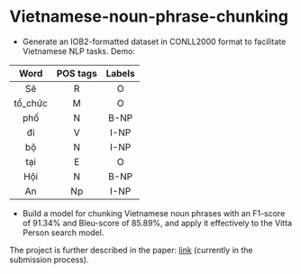 # Vietnamese-noun-phrase-chunking
* Generate an IOB2-formatted dataset in CONLL2000 format to facilitate Vietnamese NLP tasks. Demo:
 
|       Word       |      POS tags        | Labels     |
| :------------:|:-------------:|:-----:|
|    Sẽ        |        R      |  O   |
|     tổ_chức         |        M      |   O  |
|     phố         | N            |   B-NP  |
|    đi        |        V      |  I-NP   |
|     bộ        |        N      |   I-NP   |
|    tại        | E             |    O  |
|    Hội        | N             |    B-NP  |
|    An    | Np             |    I-NP  |
* Build a model for chunking Vietnamese noun phrases with an F1-score of 91.34% and Bleu-score of 85.89%, and apply it effectively to the Vitta Person search model.

The project is further described in the paper: [link](https://www.overleaf.com/read/ccmnfqywqbzn#d6105a) (currently in the submission process).
